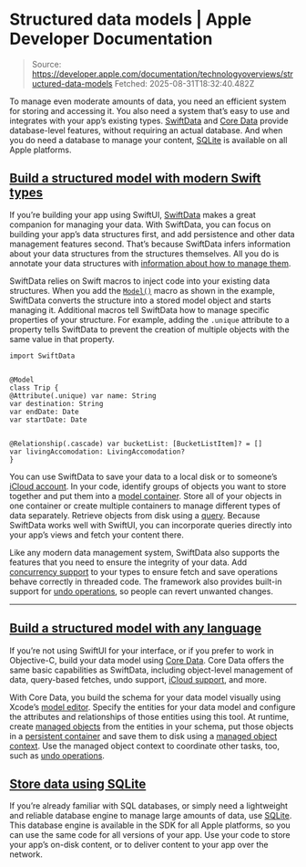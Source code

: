 # Structured data models | Apple Developer Documentation

> Source: https://developer.apple.com/documentation/technologyoverviews/structured-data-models
> Fetched: 2025-08-31T18:32:40.482Z

To manage even moderate amounts of data, you need an efficient system for storing and accessing it. You also need a system that’s easy to use and integrates with your app’s existing types. [SwiftData](https://developer.apple.com/documentation/SwiftData) and [Core Data](https://developer.apple.com/documentation/CoreData) provide database-level features, without requiring an actual database. And when you do need a database to manage your content, [SQLite](https://sqlite.org/) is available on all Apple platforms.

## [Build a structured model with modern Swift types](https://developer.apple.com/documentation/technologyoverviews/structured-data-models#Build-a-structured-model-with-modern-Swift-types)

If you’re building your app using SwiftUI, [SwiftData](https://developer.apple.com/documentation/SwiftData) makes a great companion for managing your data. With SwiftData, you can focus on building your app’s data structures first, and add persistence and other data management features second. That’s because SwiftData infers information about your data structures from the structures themselves. All you do is annotate your data structures with [information about how to manage them](https://developer.apple.com/videos/play/wwdc2023/10195).

SwiftData relies on Swift macros to inject code into your existing data structures. When you add the [`Model()`](<https://developer.apple.com/documentation/SwiftData/Model()>) macro as shown in the example, SwiftData converts the structure into a stored model object and starts managing it. Additional macros tell SwiftData how to manage specific properties of your structure. For example, adding the `.unique` attribute to a property tells SwiftData to prevent the creation of multiple objects with the same value in that property.

```
import SwiftData


@Model
class Trip {
@Attribute(.unique) var name: String
var destination: String
var endDate: Date
var startDate: Date


@Relationship(.cascade) var bucketList: [BucketListItem]? = []
var livingAccomodation: LivingAccomodation?
}
```

You can use SwiftData to save your data to a local disk or to someone’s [iCloud account](https://developer.apple.com/documentation/SwiftData/Syncing-model-data-across-a-persons-devices). In your code, identify groups of objects you want to store together and put them into a [model container](https://developer.apple.com/documentation/SwiftData/ModelContainer). Store all of your objects in one container or create multiple containers to manage different types of data separately. Retrieve objects from disk using a [query](https://developer.apple.com/documentation/SwiftData/Preserving-your-apps-model-data-across-launches). Because SwiftData works well with SwiftUI, you can incorporate queries directly into your app’s views and fetch your content there.

Like any modern data management system, SwiftData also supports the features that you need to ensure the integrity of your data. Add [concurrency support](https://developer.apple.com/documentation/SwiftData/ConcurrencySupport) to your types to ensure fetch and save operations behave correctly in threaded code. The framework also provides built-in support for [undo operations](https://developer.apple.com/documentation/SwiftData/Reverting-data-changes-using-the-undo-manager), so people can revert unwanted changes.

---

## [Build a structured model with any language](https://developer.apple.com/documentation/technologyoverviews/structured-data-models#Build-a-structured-model-with-any-language)

If you’re not using SwiftUI for your interface, or if you prefer to work in Objective-C, build your data model using [Core Data](https://developer.apple.com/documentation/CoreData). Core Data offers the same basic capabilities as SwiftData, including object-level management of data, query-based fetches, undo support, [iCloud support](https://developer.apple.com/documentation/CoreData/mirroring-a-core-data-store-with-cloudkit), and more.

With Core Data, you build the schema for your data model visually using Xcode’s [model editor](https://developer.apple.com/documentation/CoreData/modeling-data). Specify the entities for your data model and configure the attributes and relationships of those entities using this tool. At runtime, create [managed objects](https://developer.apple.com/documentation/CoreData/NSManagedObject) from the entities in your schema, put those objects in a [persistent container](https://developer.apple.com/documentation/CoreData/core-data-stack) and save them to disk using a [managed object context](https://developer.apple.com/documentation/CoreData/NSManagedObjectContext). Use the managed object context to coordinate other tasks, too, such as [undo operations](https://developer.apple.com/documentation/CoreData/NSManagedObjectContext/undoManager).

## [Store data using SQLite](https://developer.apple.com/documentation/technologyoverviews/structured-data-models#Store-data-using-SQLite)

If you’re already familiar with SQL databases, or simply need a lightweight and reliable database engine to manage large amounts of data, use [SQLite](https://sqlite.org/). This database engine is available in the SDK for all Apple platforms, so you can use the same code for all versions of your app. Use your code to store your app’s on-disk content, or to deliver content to your app over the network.
